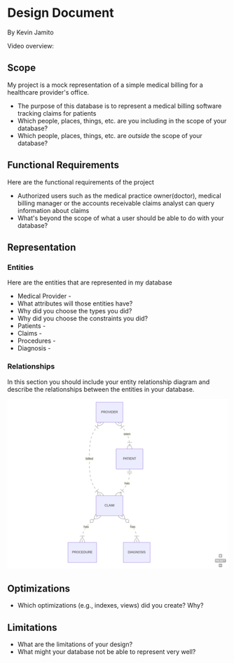 # Design Document

By Kevin Jamito

Video overview: <URL>

## Scope

My project is a mock representation of a simple medical billing for a healthcare provider's office.

* The purpose of this database is to represent a medical billing software tracking claims for patients
* Which people, places, things, etc. are you including in the scope of your database?
* Which people, places, things, etc. are *outside* the scope of your database?

## Functional Requirements

Here are the functional requirements of the project

* Authorized users such as the medical practice owner(doctor), medical billing manager or the accounts receivable claims analyst can query information about claims
* What's beyond the scope of what a user should be able to do with your database?

## Representation

### Entities

Here are the entities that are represented in my database

* Medical Provider -
* What attributes will those entities have?
* Why did you choose the types you did?
* Why did you choose the constraints you did?
* Patients -
* Claims -
* Procedures -
* Diagnosis -

### Relationships

In this section you should include your entity relationship diagram and describe the relationships between the entities in your database.

![MyOffice Medical Billing DB ER](er_diag_billing_new.png)



## Optimizations

* Which optimizations (e.g., indexes, views) did you create? Why?

## Limitations

* What are the limitations of your design?
* What might your database not be able to represent very well?
